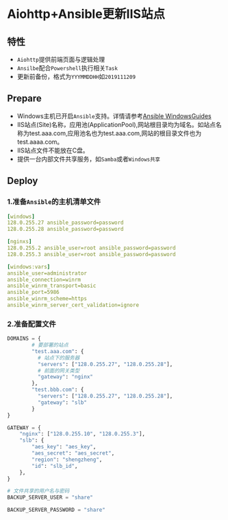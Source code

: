 # Aiohttp+Ansible更新IIS站点

## 特性

- `Aiohttp`提供前端页面与逻辑处理
- `Ansilbe`配合`Powershell`执行相关`Task`
- 更新前备份，格式为`YYYMMDDHH`如`2019111209`

## Prepare

- Windows主机已开启`Ansible`支持。详情请参考[Ansible WindowsGuides](https://docs.ansible.com/ansible/latest/user_guide/windows.html)
- IIS站点(Site)名称，应用池(ApplicationPool),网站根目录均为域名。如站点名称为test.aaa.com,应用池名也为test.aaa.com,网站的根目录文件也为
test.aaaa.com。
- IIS站点文件不能放在C盘。
- 提供一台内部文件共享服务，如`Samba`或者`Windows共享`

## Deploy

### 1.准备`Ansible`的主机清单文件

```yaml
[windows]
128.0.255.27 ansible_password=password
128.0.255.28 ansible_password=password

[nginxs]
128.0.255.2 ansible_user=root ansible_password=password
128.0.255.3 ansible_user=root ansible_password=password

[windows:vars]
ansible_user=administrator
ansible_connection=winrm
ansible_winrm_transport=basic
ansible_port=5986
ansible_winrm_scheme=https
ansible_winrm_server_cert_validation=ignore
```

### 2.准备配置文件

```python
DOMAINS = {
        # 要部署的站点
        "test.aaa.com": {
          # 站点下的服务器
          "servers": ["128.0.255.27", "128.0.255.28"],
          # 前面的网关类型
          "gateway": "nginx"
        },
        "test.bbb.com": {
          "servers": ["128.0.255.27", "128.0.255.28"],
          "gateway": "slb"
        }
}

GATEWAY = {
    "nginx": ["128.0.255.10", "128.0.255.3"],
    "slb": {
        "aes_key": "aes_key",
        "aes_secret": "aes_secret",
        "region": "shengzheng",
        "id": "slb_id",
    },
}

# 文件共享的用户名与密码
BACKUP_SERVER_USER = "share"

BACKUP_SERVER_PASSWORD = "share"
```